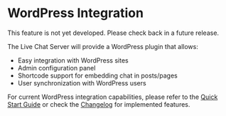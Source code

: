 # WordPress Integration

This feature is not yet developed. Please check back in a future release.

The Live Chat Server will provide a WordPress plugin that allows:
- Easy integration with WordPress sites
- Admin configuration panel
- Shortcode support for embedding chat in posts/pages
- User synchronization with WordPress users

For current WordPress integration capabilities, please refer to the [Quick Start Guide](Quick-Start-Guide.md) or check the [Changelog](Changelog.md) for implemented features.
